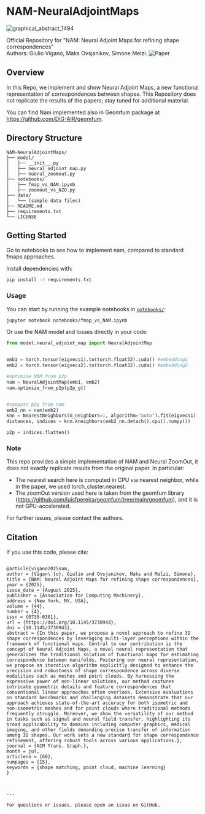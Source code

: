 # NAM-NeuralAdjointMaps
![graphical_abstract_1494](https://github.com/user-attachments/assets/f7ecd67d-4a1d-4aa2-8d5d-412534c86b8b)

Official Repository for "NAM: Neural Adjoint Maps for refining shape correspondences"  
Authors: Giulio Viganò, Maks Ovsjanikov, Simone Melzi.
![Paper]([https://dl.acm.org/doi/10.1145/3730943](https://dl.acm.org/doi/10.1145/3730943))


## Overview

In this Repo, we implement and show Neural Adjoint Maps, a new functional representation of correspondences between shapes. This Repository does not replicate the results of the papers; stay tuned for additional material.

You can find Nam implemented also in Geomfum package at https://github.com/DiG-AIR/geomfum.

## Directory Structure
```
NAM-NeuralAdjointMaps/
├── model/
│   ├── __init__.py
│   ├── neural_adjoint_map.py
│   ├── nueral_zoomout.py
├── notebooks/
│   ├── fmap_vs_NAM.ipynb
│   ├── zoomout_vs_NZO.py  
├── data/
│   └── (sample data files)
├── README.md
├── requirements.txt
└── LICENSE
```

## Getting Started

Go to notebooks to see how to implement nam, compared to standard fmaps approaches.

Install dependencies with:

```sh
pip install -r requirements.txt
```


### Usage

You can start by running the example notebooks in [`notebooks/`](notebooks/):

```sh
jupyter notebook notebooks/fmap_vs_NAM.ipynb
```

Or use the NAM model and losses directly in your code:

```python
from model.neural_adjoint_map import NeuralAdjointMap


emb1 = torch.tensor(eigvecs1).to(torch.float32).cuda() #embedding1
emb2 = torch.tensor(eigvecs2).to(torch.float32).cuda() #embedding2

#optimize NAM from p2p
nam = NeuralAdjointMap(emb1, emb2)
nam.optimize_from_p2p(p2p_gt)


#compute p2p from nam
emb2_nn = nam(emb2)
knn = NearestNeighbors(n_neighbors=1, algorithm="auto").fit(eigvecs1)
distances, indices = knn.kneighbors(emb2_nn.detach().cpu().numpy())

p2p = indices.flatten()
```

### Note
This repo provides a simple implementation of NAM and Neural ZoomOut, it does not exactly replicate results from the original paper. In particular:
- The nearest search here is computed in CPU via nearest neighbor, while in the paper, we used torch_cluster.nearest.
- The zoomOut version used here is taken from the geomfum library (https://github.com/luisfpereira/geomfum/tree/main/geomfum), and it is not  GPU-accelerated.

For further issues, please contact the authors.



## Citation

If you use this code, please cite:

```

@article{vigano2025nam,
author = {Vigan\`{o}, Giulio and Ovsjanikov, Maks and Melzi, Simone},
title = {NAM: Neural Adjoint Maps for refining shape correspondences},
year = {2025},
issue_date = {August 2025},
publisher = {Association for Computing Machinery},
address = {New York, NY, USA},
volume = {44},
number = {4},
issn = {0730-0301},
url = {https://doi.org/10.1145/3730943},
doi = {10.1145/3730943},
abstract = {In this paper, we propose a novel approach to refine 3D shape correspondences by leveraging multi-layer perceptions within the framework of functional maps. Central to our contribution is the concept of Neural Adjoint Maps, a novel neural representation that generalizes the traditional solution of functional maps for estimating correspondence between manifolds. Fostering our neural representation, we propose an iterative algorithm explicitly designed to enhance the precision and robustness of shape correspondence across diverse modalities such as meshes and point clouds. By harnessing the expressive power of non-linear solutions, our method captures intricate geometric details and feature correspondences that conventional linear approaches often overlook. Extensive evaluations on standard benchmarks and challenging datasets demonstrate that our approach achieves state-of-the-art accuracy for both isometric and non-isometric meshes and for point clouds where traditional methods frequently struggle. Moreover, we show the versatility of our method in tasks such as signal and neural field transfer, highlighting its broad applicability to domains including computer graphics, medical imaging, and other fields demanding precise transfer of information among 3D shapes. Our work sets a new standard for shape correspondence refinement, offering robust tools across various applications.},
journal = {ACM Trans. Graph.},
month = jul,
articleno = {60},
numpages = {15},
keywords = {shape matching, point cloud, machine learning}
}



---

For questions or issues, please open an issue on GitHub.
